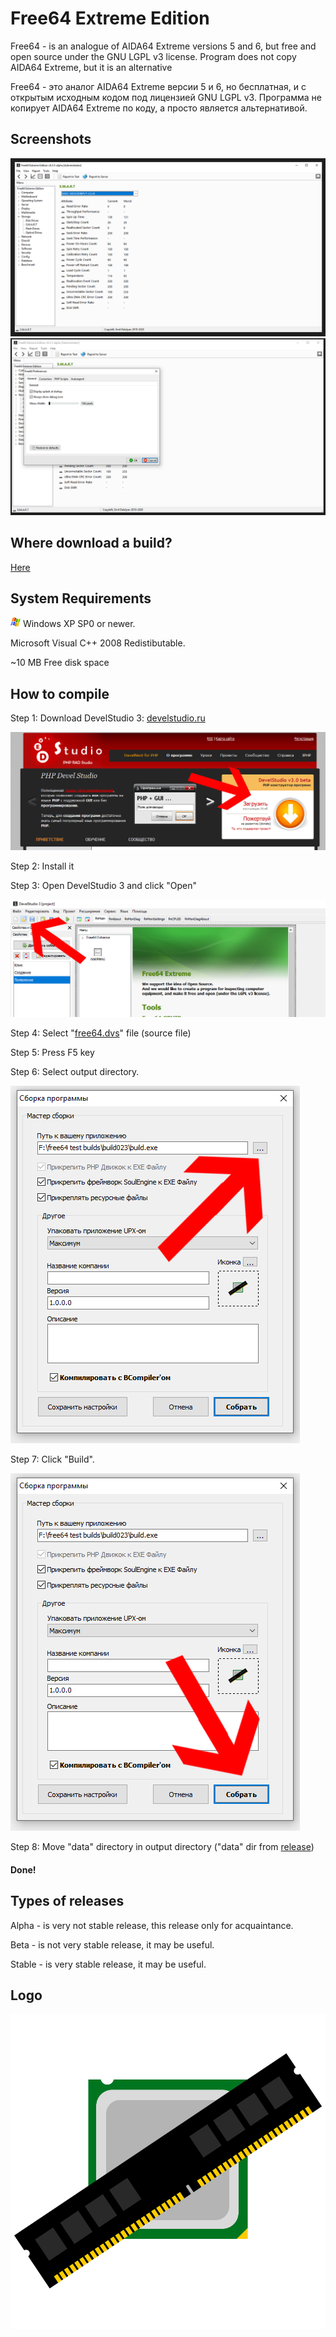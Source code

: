 # Free64 Extreme Edition

Free64 - is an analogue of AIDA64 Extreme versions 5 and 6, but free and open source under the GNU LGPL v3 license.
Program does not copy AIDA64 Extreme, but it is an alternative

Free64 - это аналог AIDA64 Extreme версии 5 и 6, но бесплатная, и с открытым исходным кодом под лицензией GNU LGPL v3.
Программа не копирует AIDA64 Extreme по коду, а просто является альтернативой.

## Screenshots

![Image - Изображение](https://raw.githubusercontent.com/emil0911/free64/master/screens/035-1.png?raw=true "Screenshot")
![Image - Изображение](https://raw.githubusercontent.com/emil0911/free64/master/screens/035-2.png?raw=true "Screenshot")

## Where download a build?

[Here](https://github.com/emil0911/free64/releases)

## System Requirements

![IMAGE](https://raw.githubusercontent.com/emil0911/free64/master/screens/winxp.png?raw=true) Windows XP SP0 or newer. 

Microsoft Visual C++ 2008 Redistibutable.

~10 MB Free disk space

## How to compile

Step 1: Download DevelStudio 3: [develstudio.ru](http://develstudio.ru)

![IMAGE](screens/how_to_start/1.png?raw=true)

Step 2: Install it

Step 3: Open DevelStudio 3 and click "Open"

![IMAGE](screens/how_to_start/2.png?raw=true)

Step 4: Select "[free64.dvs](free64.dvs?raw=true)" file (source file)

Step 5: Press F5 key

Step 6: Select output directory.

![IMAGE](screens/how_to_start/3.png?raw=true)

Step 7: Click "Build".

![IMAGE](screens/how_to_start/4.png?raw=true)

Step 8: Move "data" directory in output directory ("data" dir from [release](https://github.com/emil0911/free64/releases))

#### Done!

## Types of releases

Alpha - is very not stable release, this release only for acquaintance.

Beta - is not very stable release, it may be useful.

Stable - is very stable release, it may be useful.

## Logo
![IMAGE](https://github.com/emil0911/free64/blob/master/free64-logo.png?raw=true)
